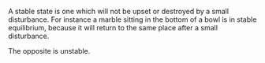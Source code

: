 A stable state is one which will not be upset or destroyed by a small
disturbance. For instance a marble sitting in the bottom of a bowl is in
stable equilibrium, because it will return to the same place after a
small disturbance.

The opposite is unstable.
